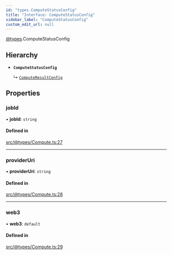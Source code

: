 ```yaml
---
id: "types.ComputeStatusConfig"
title: "Interface: ComputeStatusConfig"
sidebar_label: "ComputeStatusConfig"
custom_edit_url: null
---
```


[@types](../modules/types.md).ComputeStatusConfig

## Hierarchy

- **`ComputeStatusConfig`**

  ↳ [`ComputeResultConfig`](types.ComputeResultConfig.md)

## Properties

### jobId

• **jobId**: `string`

#### Defined in

[src/@types/Compute.ts:27](https://github.com/deltaDAO/nautilus/blob/a004a0b/src/@types/Compute.ts#L27)

___

### providerUri

• **providerUri**: `string`

#### Defined in

[src/@types/Compute.ts:28](https://github.com/deltaDAO/nautilus/blob/a004a0b/src/@types/Compute.ts#L28)

___

### web3

• **web3**: `default`

#### Defined in

[src/@types/Compute.ts:29](https://github.com/deltaDAO/nautilus/blob/a004a0b/src/@types/Compute.ts#L29)
